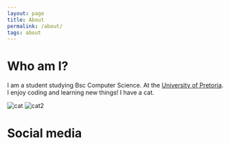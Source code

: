 ```yaml
---
layout: page
title: About
permalink: /about/
tags: about
---
```


# Who am I?
I am a student studying Bsc Computer Science. At the [University of Pretoria](http://www.up.ac.za). I enjoy coding and learning new things! I have a cat.

![cat](https://raw.githubusercontent.com/Quantum-Sicarius/quantum-sicarius.github.io/master/images/my_cat.jpg) ![cat2](https://raw.githubusercontent.com/Quantum-Sicarius/quantum-sicarius.github.io/master/images/my_cat2.jpg)

# Social media
